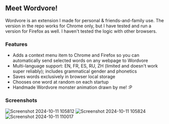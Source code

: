 ## Meet Wordvore!

Wordvore is an extension I made for personal & friends-and-family use. The version in the repo works for Chrome only, but I have tested and run a version for Firefox as well. I haven't tested the logic with other browsers.

### Features
- Adds a context menu item to Chrome and Firefox so you can automatically send selected words on any webpage to Wordvore
- Multi-language support: EN, FR, ES, RU, ZH (limited and doesn't work super reliably); includes grammatical gender and phonetics
- Saves words exclusively in browser local storage
- Chooses one word at random on each startup
- Handmade Wordvore monster animation drawn by me! :P

### Screenshots
![Screenshot 2024-10-11 105812](https://github.com/user-attachments/assets/a6c5292d-09f5-48e9-b94e-a3814c3fd0f3)
![Screenshot 2024-10-11 105824](https://github.com/user-attachments/assets/be028ebf-b348-401c-9661-0a8f2026b78d)
![Screenshot 2024-10-11 110017](https://github.com/user-attachments/assets/6d640b54-add2-403c-8791-202fe3447a45)

